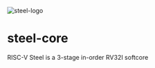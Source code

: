 ![steel-logo](https://user-images.githubusercontent.com/22325319/80926743-78745e80-8d6f-11ea-99f8-9f8bd759cab2.png)
# steel-core
RISC-V Steel is a 3-stage in-order RV32I softcore
